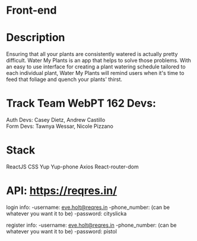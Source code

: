 # Front-end

# Description
Ensuring that all your plants are consistently watered is actually pretty difficult. Water My Plants is an app that helps to solve those problems. 
With an easy to use interface for creating a plant watering schedule tailored to each individual plant, Water My Plants will remind users when it's time to feed that foliage and quench your plants' thirst.

# Track Team WebPT 162 Devs:
Auth Devs: Casey Dietz, Andrew Castillo      
Form Devs: Tawnya Wessar, Nicole Pizzano

# Stack
ReactJS 
CSS
Yup
Yup-phone
Axios
React-router-dom

# API: https://reqres.in/
login info:
  -username: eve.holt@reqres.in
  -phone_number: (can be whatever you want it to be) 
  -password: cityslicka

register info:
  -username: eve.holt@reqres.in 
  -phone_number: (can be whatever you want it to be)
  -password: pistol
